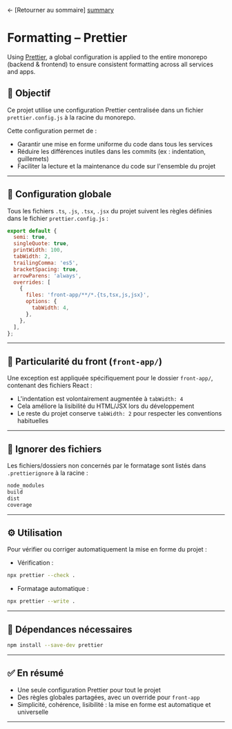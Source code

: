 ← [Retourner au sommaire] [summary]

# Formatting – Prettier

Using [Prettier], a global configuration is applied to the entire monorepo (backend & frontend) to ensure consistent formatting across all services and apps.

## 🎯 Objectif

Ce projet utilise une configuration Prettier centralisée dans un fichier `prettier.config.js` à la racine du monorepo.

Cette configuration permet de :

- Garantir une mise en forme uniforme du code dans tous les services
- Réduire les différences inutiles dans les commits (ex : indentation, guillemets)
- Faciliter la lecture et la maintenance du code sur l'ensemble du projet

---

## 🧠 Configuration globale

Tous les fichiers `.ts`, `.js`, `.tsx`, `.jsx` du projet suivent les règles définies dans le fichier `prettier.config.js` :

```js
export default {
  semi: true,
  singleQuote: true,
  printWidth: 100,
  tabWidth: 2,
  trailingComma: 'es5',
  bracketSpacing: true,
  arrowParens: 'always',
  overrides: [
    {
      files: 'front-app/**/*.{ts,tsx,js,jsx}',
      options: {
        tabWidth: 4,
      },
    },
  ],
};
```

---

## 🎨 Particularité du front (`front-app/`)

Une exception est appliquée spécifiquement pour le dossier `front-app/`, contenant des fichiers React :

- L'indentation est volontairement augmentée à `tabWidth: 4`
- Cela améliore la lisibilité du HTML/JSX lors du développement
- Le reste du projet conserve `tabWidth: 2` pour respecter les conventions habituelles

---

## 📁 Ignorer des fichiers

Les fichiers/dossiers non concernés par le formatage sont listés dans `.prettierignore` à la racine :

```txt
node_modules
build
dist
coverage
```

---

## ⚙️ Utilisation

Pour vérifier ou corriger automatiquement la mise en forme du projet :

- Vérification :

```bash
npx prettier --check .
```

- Formatage automatique :

```bash
npx prettier --write .
```

---

## 📜 Dépendances nécessaires

```bash
npm install --save-dev prettier
```

---

## ✅ En résumé

- Une seule configuration Prettier pour tout le projet
- Des règles globales partagées, avec un override pour `front-app`
- Simplicité, cohérence, lisibilité : la mise en forme est automatique et universelle

---

[Prettier]: https://prettier.io/
[summary]: ../../../README.md
